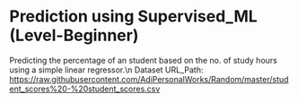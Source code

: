 # Prediction using Supervised_ML (Level-Beginner)
Predicting the percentage of an student based on the no. of study hours using a simple linear regressor.\n
Dataset URL_Path: https://raw.githubusercontent.com/AdiPersonalWorks/Random/master/student_scores%20-%20student_scores.csv
